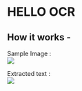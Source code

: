 # HELLO OCR 
## How it works -
<p>
  Sample Image : <br><img align="centre" src="https://user-images.githubusercontent.com/47265493/113293914-01936d00-9314-11eb-8261-da76cdadf05f.png" />
</p>

<p>
  Extracted text :<br> <img align="centre" src="https://user-images.githubusercontent.com/47265493/113294075-31427500-9314-11eb-8ef5-7a11ed96f6f3.png" />
</p>




